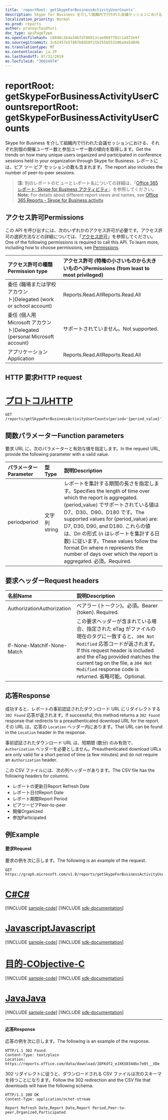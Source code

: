 ```yaml
---
title: 'reportRoot: getSkypeForBusinessActivityUserCounts'
description: Skype for Business を介して組織内で行われた会議セッションにおける、それぞれ別個の開催ユーザー数と参加ユーザー数の傾向を取得します。 レポートには、ピア ツー ピア セッションの数も含まれます。
localization_priority: Normal
ms.prod: reports
author: pranoychaudhuri
doc_type: apiPageType
ms.openlocfilehash: c8840c2b4a34bfd786913cae9697782c1a972e9f
ms.sourcegitcommit: 2c62457e57467b8d50f21b255b553106a9a5d8d6
ms.translationtype: MT
ms.contentlocale: ja-JP
ms.lasthandoff: 07/31/2019
ms.locfileid: "36024974"
---
```

# <a name="reportroot-getskypeforbusinessactivityusercounts"></a><span data-ttu-id="302bc-104">reportRoot: getSkypeForBusinessActivityUserCounts</span><span class="sxs-lookup"><span data-stu-id="302bc-104">reportRoot: getSkypeForBusinessActivityUserCounts</span></span>

<span data-ttu-id="302bc-105">Skype for Business を介して組織内で行われた会議セッションにおける、それぞれ別個の開催ユーザー数と参加ユーザー数の傾向を取得します。</span><span class="sxs-lookup"><span data-stu-id="302bc-105">Get the trends on how many unique users organized and participated in conference sessions held in your organization through Skype for Business.</span></span> <span data-ttu-id="302bc-106">レポートには、ピア ツー ピア セッションの数も含まれます。</span><span class="sxs-lookup"><span data-stu-id="302bc-106">The report also includes the number of peer-to-peer sessions.</span></span>

> <span data-ttu-id="302bc-107">**注:** 別のレポートのビューとレポート名についての詳細は、「[Office 365 レポート: Skype for Business アクティビティ](https://support.office.com/client/Skype-for-Business-Online-activity-8cbe2eb2-1194-4fd7-b1ee-9f9287c82424)」を参照してください。</span><span class="sxs-lookup"><span data-stu-id="302bc-107">**Note:** For details about different report views and names, see [Office 365 Reports - Skype for Business activity](https://support.office.com/client/Skype-for-Business-Online-activity-8cbe2eb2-1194-4fd7-b1ee-9f9287c82424).</span></span>

## <a name="permissions"></a><span data-ttu-id="302bc-108">アクセス許可</span><span class="sxs-lookup"><span data-stu-id="302bc-108">Permissions</span></span>

<span data-ttu-id="302bc-p103">この API を呼び出すには、次のいずれかのアクセス許可が必要です。アクセス許可の選択方法などの詳細については、「[アクセス許可](/graph/permissions-reference)」を参照してください。</span><span class="sxs-lookup"><span data-stu-id="302bc-p103">One of the following permissions is required to call this API. To learn more, including how to choose permissions, see [Permissions](/graph/permissions-reference).</span></span>

| <span data-ttu-id="302bc-111">アクセス許可の種類</span><span class="sxs-lookup"><span data-stu-id="302bc-111">Permission type</span></span>                        | <span data-ttu-id="302bc-112">アクセス許可 (特権の小さいものから大きいものへ)</span><span class="sxs-lookup"><span data-stu-id="302bc-112">Permissions (from least to most privileged)</span></span> |
| :------------------------------------- | :--------------------------------------- |
| <span data-ttu-id="302bc-113">委任 (職場または学校アカウント)</span><span class="sxs-lookup"><span data-stu-id="302bc-113">Delegated (work or school account)</span></span>     | <span data-ttu-id="302bc-114">Reports.Read.All</span><span class="sxs-lookup"><span data-stu-id="302bc-114">Reports.Read.All</span></span>                         |
| <span data-ttu-id="302bc-115">委任 (個人用 Microsoft アカウント)</span><span class="sxs-lookup"><span data-stu-id="302bc-115">Delegated (personal Microsoft account)</span></span> | <span data-ttu-id="302bc-116">サポートされていません。</span><span class="sxs-lookup"><span data-stu-id="302bc-116">Not supported.</span></span>                           |
| <span data-ttu-id="302bc-117">アプリケーション</span><span class="sxs-lookup"><span data-stu-id="302bc-117">Application</span></span>                            | <span data-ttu-id="302bc-118">Reports.Read.All</span><span class="sxs-lookup"><span data-stu-id="302bc-118">Reports.Read.All</span></span>                         |

## <a name="http-request"></a><span data-ttu-id="302bc-119">HTTP 要求</span><span class="sxs-lookup"><span data-stu-id="302bc-119">HTTP request</span></span>


# <a name="httptabhttp"></a>[<span data-ttu-id="302bc-120">プロトコル</span><span class="sxs-lookup"><span data-stu-id="302bc-120">HTTP</span></span>](#tab/http)
<!-- { "blockType": "ignored" } --> 

```http
GET /reports/getSkypeForBusinessActivityUserCounts(period='{period_value}')
```

## <a name="function-parameters"></a><span data-ttu-id="302bc-121">関数パラメーター</span><span class="sxs-lookup"><span data-stu-id="302bc-121">Function parameters</span></span>

<span data-ttu-id="302bc-122">要求 URL に、次のパラメーターと有効な値を指定します。</span><span class="sxs-lookup"><span data-stu-id="302bc-122">In the request URL, provide the following parameter with a valid value.</span></span>

| <span data-ttu-id="302bc-123">パラメーター</span><span class="sxs-lookup"><span data-stu-id="302bc-123">Parameter</span></span> | <span data-ttu-id="302bc-124">型</span><span class="sxs-lookup"><span data-stu-id="302bc-124">Type</span></span>   | <span data-ttu-id="302bc-125">説明</span><span class="sxs-lookup"><span data-stu-id="302bc-125">Description</span></span>                              |
| :-------- | :----- | :--------------------------------------- |
| <span data-ttu-id="302bc-126">period</span><span class="sxs-lookup"><span data-stu-id="302bc-126">period</span></span>    | <span data-ttu-id="302bc-127">文字列</span><span class="sxs-lookup"><span data-stu-id="302bc-127">string</span></span> | <span data-ttu-id="302bc-128">レポートを集計する期間の長さを指定します。</span><span class="sxs-lookup"><span data-stu-id="302bc-128">Specifies the length of time over which the report is aggregated.</span></span> <span data-ttu-id="302bc-129">{period_value} でサポートされている値は D7、D30、D90、D180 です。</span><span class="sxs-lookup"><span data-stu-id="302bc-129">The supported values for {period_value} are: D7, D30, D90, and D180.</span></span> <span data-ttu-id="302bc-130">これらの値は、D*n* の形式 (*n* はレポートを集計する日数) に従います。</span><span class="sxs-lookup"><span data-stu-id="302bc-130">These values follow the format D*n* where *n* represents the number of days over which the report is aggregated.</span></span> <span data-ttu-id="302bc-131">必須。</span><span class="sxs-lookup"><span data-stu-id="302bc-131">Required.</span></span> |

## <a name="request-headers"></a><span data-ttu-id="302bc-132">要求ヘッダー</span><span class="sxs-lookup"><span data-stu-id="302bc-132">Request headers</span></span>

| <span data-ttu-id="302bc-133">名前</span><span class="sxs-lookup"><span data-stu-id="302bc-133">Name</span></span>          | <span data-ttu-id="302bc-134">説明</span><span class="sxs-lookup"><span data-stu-id="302bc-134">Description</span></span>                              |
| :------------ | :--------------------------------------- |
| <span data-ttu-id="302bc-135">Authorization</span><span class="sxs-lookup"><span data-stu-id="302bc-135">Authorization</span></span> | <span data-ttu-id="302bc-p105">ベアラー {トークン}。必須。</span><span class="sxs-lookup"><span data-stu-id="302bc-p105">Bearer {token}. Required.</span></span>                |
| <span data-ttu-id="302bc-138">If-None-Match</span><span class="sxs-lookup"><span data-stu-id="302bc-138">If-None-Match</span></span> | <span data-ttu-id="302bc-139">この要求ヘッダーが含まれている場合、指定された eTag がファイルの現在のタグに一致すると、`304 Not Modified` 応答コードが返されます。</span><span class="sxs-lookup"><span data-stu-id="302bc-139">If this request header is included and the eTag provided matches the current tag on the file, a `304 Not Modified` response code is returned.</span></span> <span data-ttu-id="302bc-140">省略可能。</span><span class="sxs-lookup"><span data-stu-id="302bc-140">Optional.</span></span> |

## <a name="response"></a><span data-ttu-id="302bc-141">応答</span><span class="sxs-lookup"><span data-stu-id="302bc-141">Response</span></span>

<span data-ttu-id="302bc-142">成功すると、レポートの事前認証されたダウンロード URL にリダイレクトする `302 Found` 応答が返されます。</span><span class="sxs-lookup"><span data-stu-id="302bc-142">If successful, this method returns a `302 Found` response that redirects to a preauthenticated download URL for the report.</span></span> <span data-ttu-id="302bc-143">その URL は、応答の `Location` ヘッダー内にあります。</span><span class="sxs-lookup"><span data-stu-id="302bc-143">That URL can be found in the `Location` header in the response.</span></span>

<span data-ttu-id="302bc-144">事前認証されたダウンロード URL は、短期間 (数分) のみ有効で、`Authorization` ヘッダーを必要としません。</span><span class="sxs-lookup"><span data-stu-id="302bc-144">Preauthenticated download URLs are only valid for a short period of time (a few minutes) and do not require an `Authorization` header.</span></span>

<span data-ttu-id="302bc-145">この CSV ファイルには、次の列ヘッダーがあります。</span><span class="sxs-lookup"><span data-stu-id="302bc-145">The CSV file has the following headers for columns.</span></span>

- <span data-ttu-id="302bc-146">レポートの更新日</span><span class="sxs-lookup"><span data-stu-id="302bc-146">Report Refresh Date</span></span>
- <span data-ttu-id="302bc-147">レポート日付</span><span class="sxs-lookup"><span data-stu-id="302bc-147">Report Date</span></span>
- <span data-ttu-id="302bc-148">レポート期間</span><span class="sxs-lookup"><span data-stu-id="302bc-148">Report Period</span></span>
- <span data-ttu-id="302bc-149">ピアツーピア</span><span class="sxs-lookup"><span data-stu-id="302bc-149">Peer-to-peer</span></span>
- <span data-ttu-id="302bc-150">開催</span><span class="sxs-lookup"><span data-stu-id="302bc-150">Organized</span></span>
- <span data-ttu-id="302bc-151">参加</span><span class="sxs-lookup"><span data-stu-id="302bc-151">Participated</span></span>

## <a name="example"></a><span data-ttu-id="302bc-152">例</span><span class="sxs-lookup"><span data-stu-id="302bc-152">Example</span></span>

#### <a name="request"></a><span data-ttu-id="302bc-153">要求</span><span class="sxs-lookup"><span data-stu-id="302bc-153">Request</span></span>

<span data-ttu-id="302bc-154">要求の例を次に示します。</span><span class="sxs-lookup"><span data-stu-id="302bc-154">The following is an example of the request.</span></span>

<!--{
  "blockType": "request",
  "isComposable": true,
  "name": "reportroot_getskypeforbusinessactivityusercounts"
}-->

```http
GET https://graph.microsoft.com/v1.0/reports/getSkypeForBusinessActivityUserCounts(period='D7')
```
# <a name="ctabcsharp"></a>[<span data-ttu-id="302bc-155">C#</span><span class="sxs-lookup"><span data-stu-id="302bc-155">C#</span></span>](#tab/csharp)
[!INCLUDE [sample-code](../includes/snippets/csharp/reportroot-getskypeforbusinessactivityusercounts-csharp-snippets.md)]
[!INCLUDE [sdk-documentation](../includes/snippets/snippets-sdk-documentation-link.md)]

# <a name="javascripttabjavascript"></a>[<span data-ttu-id="302bc-156">Javascript</span><span class="sxs-lookup"><span data-stu-id="302bc-156">Javascript</span></span>](#tab/javascript)
[!INCLUDE [sample-code](../includes/snippets/javascript/reportroot-getskypeforbusinessactivityusercounts-javascript-snippets.md)]
[!INCLUDE [sdk-documentation](../includes/snippets/snippets-sdk-documentation-link.md)]

# <a name="objective-ctabobjc"></a>[<span data-ttu-id="302bc-157">目的-C</span><span class="sxs-lookup"><span data-stu-id="302bc-157">Objective-C</span></span>](#tab/objc)
[!INCLUDE [sample-code](../includes/snippets/objc/reportroot-getskypeforbusinessactivityusercounts-objc-snippets.md)]
[!INCLUDE [sdk-documentation](../includes/snippets/snippets-sdk-documentation-link.md)]

# <a name="javatabjava"></a>[<span data-ttu-id="302bc-158">Java</span><span class="sxs-lookup"><span data-stu-id="302bc-158">Java</span></span>](#tab/java)
[!INCLUDE [sample-code](../includes/snippets/java/reportroot-getskypeforbusinessactivityusercounts-java-snippets.md)]
[!INCLUDE [sdk-documentation](../includes/snippets/snippets-sdk-documentation-link.md)]

---


#### <a name="response"></a><span data-ttu-id="302bc-159">応答</span><span class="sxs-lookup"><span data-stu-id="302bc-159">Response</span></span>

<span data-ttu-id="302bc-160">応答の例を次に示します。</span><span class="sxs-lookup"><span data-stu-id="302bc-160">The following is an example of the response.</span></span>

<!-- {
  "blockType": "response",
  "truncated": true,
  "@odata.type": "microsoft.graph.report"
} -->

```http
HTTP/1.1 302 Found
Content-Type: text/plain
Location: https://reports.office.com/data/download/JDFKdf2_eJXKS034dbc7e0t__XDe
```

<span data-ttu-id="302bc-161">302 リダイレクトに従うと、ダウンロードされる CSV ファイルは次のスキーマを持つことになります。</span><span class="sxs-lookup"><span data-stu-id="302bc-161">Follow the 302 redirection and the CSV file that downloads will have the following schema.</span></span>

<!-- { "blockType": "ignored" } --> 

```http
HTTP/1.1 200 OK
Content-Type: application/octet-stream

Report Refresh Date,Report Date,Report Period,Peer-to-peer,Organized,Participated
```
<!-- uuid: 8fcb5dbc-d5aa-4681-8e31-b001d5168d79 
2015-10-25 14:57:30 UTC -->
<!-- {
  "type": "#page.annotation",
  "description": "Example",
  "keywords": "",
  "section": "documentation",
  "tocPath": "",
  "suppressions": [
  ]
}-->
